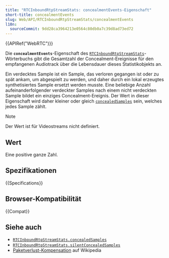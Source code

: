 ```yaml
---
title: "RTCInboundRtpStreamStats: concealmentEvents-Eigenschaft"
short-title: concealmentEvents
slug: Web/API/RTCInboundRtpStreamStats/concealmentEvents
l10n:
  sourceCommit: 9dd28ca3964213e0564c80db0a7c39d8ad73ed72
---
```


{{APIRef("WebRTC")}}

Die **`concealmentEvents`**-Eigenschaft des [`RTCInboundRtpStreamStats`](/de/docs/Web/API/RTCInboundRtpStreamStats)-Wörterbuchs gibt die Gesamtzahl der Concealment-Ereignisse für den empfangenen Audiotrack über die Lebensdauer dieses Statistikobjekts an.

Ein verdecktes Sample ist ein Sample, das verloren gegangen ist oder zu spät ankam, um abgespielt zu werden, und daher durch ein lokal erzeugtes synthetisiertes Sample ersetzt werden musste. Eine beliebige Anzahl aufeinanderfolgender verdeckter Samples nach einem nicht verdeckten Sample bildet ein einziges Concealment-Ereignis. Der Wert in dieser Eigenschaft wird daher kleiner oder gleich [`concealedSamples`](/de/docs/Web/API/RTCInboundRtpStreamStats/concealedSamples) sein, welches jedes Sample zählt.

> [!NOTE]
> Der Wert ist für Videostreams nicht definiert.

## Wert

Eine positive ganze Zahl.

## Spezifikationen

{{Specifications}}

## Browser-Kompatibilität

{{Compat}}

## Siehe auch

- [`RTCInboundRtpStreamStats.concealedSamples`](/de/docs/Web/API/RTCInboundRtpStreamStats/concealedSamples)
- [`RTCInboundRtpStreamStats.silentConcealedSamples`](/de/docs/Web/API/RTCInboundRtpStreamStats/silentConcealedSamples)
- [Paketverlust-Kompensation](https://en.wikipedia.org/wiki/Packet_loss_concealment) auf Wikipedia
